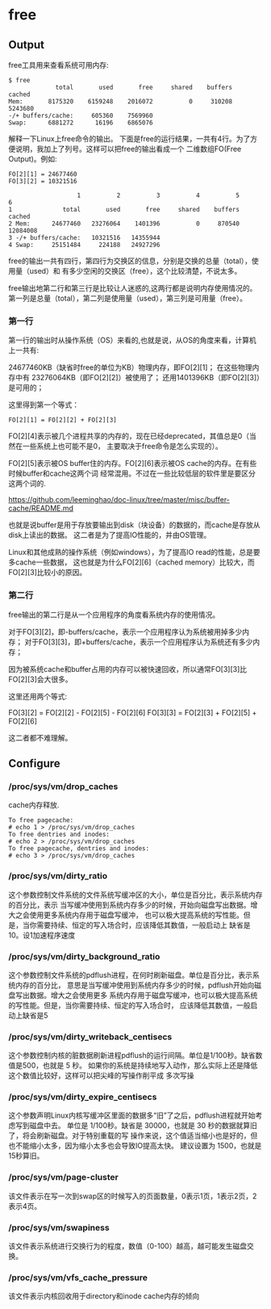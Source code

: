 free
========================================

Output
----------------------------------------

free工具用来查看系统可用内存:

```
$ free
             total       used       free     shared    buffers     cached
Mem:       8175320    6159248    2016072          0     310208    5243680
-/+ buffers/cache:     605360    7569960
Swap:      6881272      16196    6865076
```

解释一下Linux上free命令的输出。
下面是free的运行结果，一共有4行。为了方便说明，我加上了列号。这样可以把free的输出看成一个
二维数组FO(Free Output)。例如:

```
FO[2][1] = 24677460
FO[3][2] = 10321516

                   1          2          3          4          5          6
1              total       used       free     shared    buffers     cached
2 Mem:      24677460   23276064    1401396          0     870540   12084008
3 -/+ buffers/cache:   10321516   14355944
4 Swap:     25151484     224188   24927296
```

free的输出一共有四行，第四行为交换区的信息，分别是交换的总量（total），使用量（used）和
有多少空闲的交换区（free），这个比较清楚，不说太多。

free输出地第二行和第三行是比较让人迷惑的,这两行都是说明内存使用情况的。
第一列是总量（total），第二列是使用量（used），第三列是可用量（free）。

### 第一行

第一行的输出时从操作系统（OS）来看的,也就是说，从OS的角度来看，计算机上一共有:

24677460KB（缺省时free的单位为KB）物理内存，即FO[2][1]； 在这些物理内存中有
23276064KB（即FO[2][2]）被使用了； 还用1401396KB（即FO[2][3]）是可用的；

这里得到第一个等式：

```
FO[2][1] = FO[2][2] + FO[2][3]
```

FO[2][4]表示被几个进程共享的内存的，现在已经deprecated，其值总是0（当然在一些系统上也可能不是0，
主要取决于free命令是怎么实现的）。

FO[2][5]表示被OS buffer住的内存。FO[2][6]表示被OS cache的内存。在有些时候buffer和cache这两个词
经常混用。不过在一些比较低层的软件里是要区分这两个词的.

https://github.com/leeminghao/doc-linux/tree/master/misc/buffer-cache/README.md

也就是说buffer是用于存放要输出到disk（块设备）的数据的，而cache是存放从disk上读出的数据。
这二者是为了提高IO性能的，并由OS管理。

Linux和其他成熟的操作系统（例如windows），为了提高IO read的性能，总是要多cache一些数据，
这也就是为什么FO[2][6]（cached memory）比较大，而FO[2][3]比较小的原因。

### 第二行

free输出的第二行是从一个应用程序的角度看系统内存的使用情况。

对于FO[3][2]，即-buffers/cache，表示一个应用程序认为系统被用掉多少内存；
对于FO[3][3]，即+buffers/cache，表示一个应用程序认为系统还有多少内存；

因为被系统cache和buffer占用的内存可以被快速回收，所以通常FO[3][3]比FO[2][3]会大很多。

这里还用两个等式:

FO[3][2] = FO[2][2] - FO[2][5] - FO[2][6]
FO[3][3] = FO[2][3] + FO[2][5] + FO[2][6]

这二者都不难理解。

Configure
----------------------------------------

### /proc/sys/vm/drop_caches

cache内存释放.

```
To free pagecache:
# echo 1 > /proc/sys/vm/drop_caches
To free dentries and inodes:
# echo 2 > /proc/sys/vm/drop_caches
To free pagecache, dentries and inodes:
# echo 3 > /proc/sys/vm/drop_caches
```

### /proc/sys/vm/dirty_ratio

这个参数控制文件系统的文件系统写缓冲区的大小，单位是百分比，表示系统内存的百分比，表示
当写缓冲使用到系统内存多少的时候，开始向磁盘写出数据。增大之会使用更多系统内存用于磁盘写缓冲，
也可以极大提高系统的写性能。但是，当你需要持续、恒定的写入场合时，应该降低其数值，一般启动上
缺省是10。设1加速程序速度

### /proc/sys/vm/dirty_background_ratio

这个参数控制文件系统的pdflush进程，在何时刷新磁盘。单位是百分比，表示系统内存的百分比，
意思是当写缓冲使用到系统内存多少的时候，pdflush开始向磁盘写出数据。增大之会使用更多
系统内存用于磁盘写缓冲，也可以极大提高系统的写性能。但是，当你需要持续、恒定的写入场合时，
应该降低其数值，一般启动上缺省是5

### /proc/sys/vm/dirty_writeback_centisecs

这个参数控制内核的脏数据刷新进程pdflush的运行间隔。单位是1/100秒。缺省数值是500，也就是 5 秒。
如果你的系统是持续地写入动作，那么实际上还是降低这个数值比较好，这样可以把尖峰的写操作削平成
多次写操

### /proc/sys/vm/dirty_expire_centisecs

这个参数声明Linux内核写缓冲区里面的数据多“旧”了之后，pdflush进程就开始考虑写到磁盘中去。
单位是 1/100秒。缺省是 30000，也就是 30 秒的数据就算旧了，将会刷新磁盘。对于特别重载的写
操作来说，这个值适当缩小也是好的，但也不能缩小太多，因为缩小太多也会导致IO提高太快。
建议设置为 1500，也就是15秒算旧。

### /proc/sys/vm/page-cluster

该文件表示在写一次到swap区的时候写入的页面数量，0表示1页，1表示2页，2表示4页。

### /proc/sys/vm/swapiness

该文件表示系统进行交换行为的程度，数值（0-100）越高，越可能发生磁盘交换。

### /proc/sys/vm/vfs_cache_pressure

该文件表示内核回收用于directory和inode cache内存的倾向
